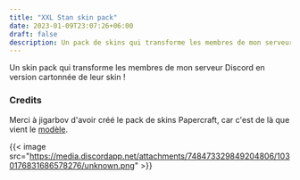```yaml
---
title: "XXL Stan skin pack"
date: 2023-01-09T23:07:26+06:00
draft: false
description: Un pack de skins qui transforme les membres de mon serveur Discord en version cartonnée de leur skin !
---
```


Un skin pack qui transforme les membres de mon serveur Discord en version cartonnée de leur skin !

### Credits

Merci à jigarbov d'avoir créé le pack de skins Papercraft, car c'est de là que vient le [modèle](https://mcpedl.com/basic-papercraft-adventure-skin-pack/).

{{< image src="https://media.discordapp.net/attachments/748473329849204806/1030176831686578276/unknown.png" >}}
